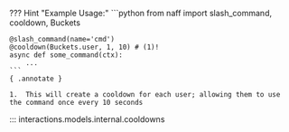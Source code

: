 ??? Hint "Example Usage:"
    ```python
    from naff import slash_command, cooldown, Buckets

    @slash_command(name='cmd')
    @cooldown(Buckets.user, 1, 10) # (1)!
    async def some_command(ctx):
        ...
    ```
    { .annotate }

    1.  This will create a cooldown for each user; allowing them to use the command once every 10 seconds

::: interactions.models.internal.cooldowns
